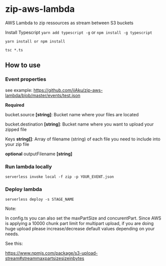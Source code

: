 
# zip-aws-lambda

AWS Lambda to zip ressources as stream between S3 buckets

Install Typescript
`yarn add typescript -g`
or
`npm install -g typescript`

`yarn install or npm install`

`tsc *.ts`

## How to use

### Event properties

see example: https://github.com/iiAku/zip-aws-lambda/blob/master/events/test.json

**Required**

bucket.source **[string]**: Bucket name where your files are located

bucket.destination **[string]**: Bucket name where you want to upload your zipped file

Keys **string[]**: Array of filename (string) of each file you need to include into your zip file

**optional**
outputFilename **[string]**

### Run lambda locally
`serverless invoke local -f zip -p YOUR_EVENT.json`

### Deploy lambda
`serverless deploy -s STAGE_NAME`

Note:

In config.ts you can also set the maxPartSize and concurentPart. Since AWS is applying a 10000 chunk part limit for multipart upload, if you are doing huge upload please increase/decrease default values depending on your needs.

See this:

https://www.npmjs.com/package/s3-upload-stream#streammaxpartsizesizeinbytes
